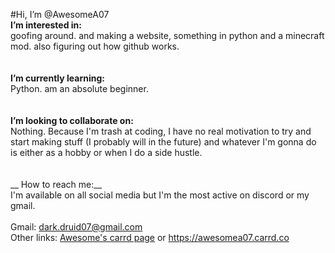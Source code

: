 #Hi, I’m @AwesomeA07<br>
__I’m interested in:__<br>
goofing around. and making a website, something in python and a minecraft mod. also figuring out how github works.<br>
<br>
<br>
__I’m currently learning:__<br>
Python. am an absolute beginner.<br>
<br>
<br>
__I’m looking to collaborate on:__<br>
Nothing. Because I'm trash at coding, I have no real motivation to try and start making stuff (I probably will in the future) and whatever I'm gonna do is either as a hobby or when I do a side hustle.<br>
<br>
<br>
__	How to reach me:__<br>
I'm available on all social media but I'm the most active on discord or my gmail.<br>
<br>
Gmail: [dark.druid07@gmail.com](mailto:dark.druid07@gmail.com)<br>
Other links: [Awesome's carrd page](https://awesomea07.carrd.co) or https://awesomea07.carrd.co<br>


<!---
AwesomeA07/AwesomeA07 is a ✨ special ✨ repository because its `README.md` (this file) appears on your GitHub profile.
You can click the Preview link to take a look at your changes.
--->
